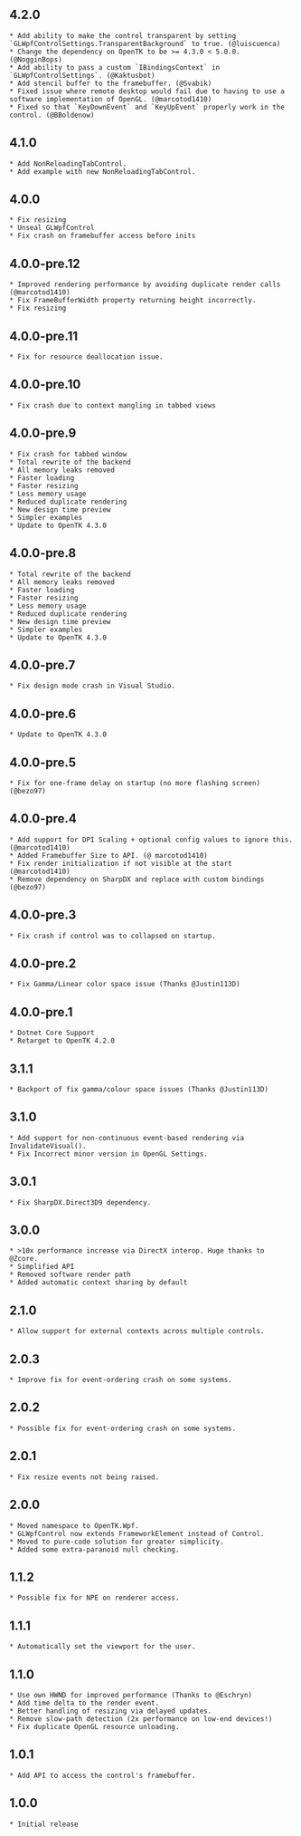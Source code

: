 ## 4.2.0
    * Add ability to make the control transparent by setting `GLWpfControlSettings.TransparentBackground` to true. (@luiscuenca)
    * Change the dependency on OpenTK to be >= 4.3.0 < 5.0.0. (@NogginBops)
    * Add ability to pass a custom `IBindingsContext` in `GLWpfControlSettings`. (@Kaktusbot)
    * Add stencil buffer to the framebuffer. (@Svabik)
    * Fixed issue where remote desktop would fail due to having to use a software implementation of OpenGL. (@marcotod1410)
    * Fixed so that `KeyDownEvent` and `KeyUpEvent` properly work in the control. (@BBoldenow)

## 4.1.0
    * Add NonReloadingTabControl.
    * Add example with new NonReloadingTabControl.

## 4.0.0
    * Fix resizing
    * Unseal GLWpfControl
    * Fix crash on framebuffer access before inits

## 4.0.0-pre.12
    * Improved rendering performance by avoiding duplicate render calls (@marcotod1410)
    * Fix FrameBufferWidth property returning height incorrectly.
    * Fix resizing

## 4.0.0-pre.11
    * Fix for resource deallocation issue.

## 4.0.0-pre.10
    * Fix crash due to context mangling in tabbed views

## 4.0.0-pre.9
    * Fix crash for tabbed window
    * Total rewrite of the backend
    * All memory leaks removed
    * Faster loading
    * Faster resizing
    * Less memory usage
    * Reduced duplicate rendering
    * New design time preview
    * Simpler examples
    * Update to OpenTK 4.3.0

## 4.0.0-pre.8
    * Total rewrite of the backend
    * All memory leaks removed
    * Faster loading
    * Faster resizing
    * Less memory usage
    * Reduced duplicate rendering
    * New design time preview
    * Simpler examples
    * Update to OpenTK 4.3.0

## 4.0.0-pre.7
    * Fix design mode crash in Visual Studio.

## 4.0.0-pre.6
    * Update to OpenTK 4.3.0

## 4.0.0-pre.5
    * Fix for one-frame delay on startup (no more flashing screen) (@bezo97)

## 4.0.0-pre.4
    * Add support for DPI Scaling + optional config values to ignore this. (@marcotod1410)
    * Added Framebuffer Size to API. (@ marcotod1410)
    * Fix render initialization if not visible at the start (@marcotod1410)
    * Remove dependency on SharpDX and replace with custom bindings (@bezo97)

## 4.0.0-pre.3
    * Fix crash if control was to collapsed on startup.

## 4.0.0-pre.2
    * Fix Gamma/Linear color space issue (Thanks @Justin113D)

## 4.0.0-pre.1
    * Dotnet Core Support
    * Retarget to OpenTK 4.2.0

## 3.1.1
    * Backport of fix gamma/colour space issues (Thanks @Justin113D)

## 3.1.0
    * Add support for non-continuous event-based rendering via InvalidateVisual().
    * Fix Incorrect minor version in OpenGL Settings.

## 3.0.1
    * Fix SharpDX.Direct3D9 dependency.

## 3.0.0
    * >10x performance increase via DirectX interop. Huge thanks to @Zcore.
    * Simplified API
    * Removed software render path
    * Added automatic context sharing by default

## 2.1.0
	* Allow support for external contexts across multiple controls.

## 2.0.3
    * Improve fix for event-ordering crash on some systems.

## 2.0.2
    * Possible fix for event-ordering crash on some systems.

## 2.0.1
    * Fix resize events not being raised.

## 2.0.0
    * Moved namespace to OpenTK.Wpf.
    * GLWpfControl now extends FrameworkElement instead of Control.
    * Moved to pure-code solution for greater simplicity.
    * Added some extra-paranoid null checking.
    
## 1.1.2
    * Possible fix for NPE on renderer access.

## 1.1.1
    * Automatically set the viewport for the user.

## 1.1.0
    * Use own HWND for improved performance (Thanks to @Eschryn)
    * Add time delta to the render event.
    * Better handling of resizing via delayed updates.
    * Remove slow-path detection (2x performance on low-end devices!)
    * Fix duplicate OpenGL resource unloading.
    
## 1.0.1
    * Add API to access the control's framebuffer.

## 1.0.0
	* Initial release

